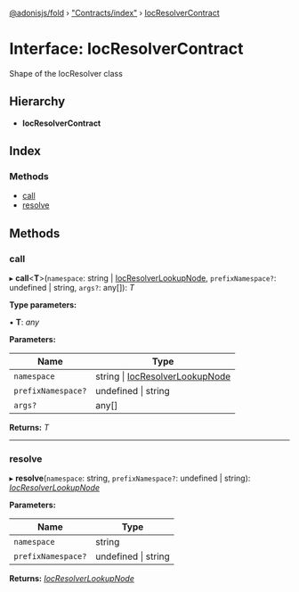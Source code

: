 [@adonisjs/fold](../README.md) › ["Contracts/index"](../modules/_contracts_index_.md) › [IocResolverContract](_contracts_index_.iocresolvercontract.md)

# Interface: IocResolverContract

Shape of the IocResolver class

## Hierarchy

* **IocResolverContract**

## Index

### Methods

* [call](_contracts_index_.iocresolvercontract.md#call)
* [resolve](_contracts_index_.iocresolvercontract.md#resolve)

## Methods

###  call

▸ **call**<**T**>(`namespace`: string | [IocResolverLookupNode](../modules/_contracts_index_.md#iocresolverlookupnode), `prefixNamespace?`: undefined | string, `args?`: any[]): *T*

**Type parameters:**

▪ **T**: *any*

**Parameters:**

Name | Type |
------ | ------ |
`namespace` | string &#124; [IocResolverLookupNode](../modules/_contracts_index_.md#iocresolverlookupnode) |
`prefixNamespace?` | undefined &#124; string |
`args?` | any[] |

**Returns:** *T*

___

###  resolve

▸ **resolve**(`namespace`: string, `prefixNamespace?`: undefined | string): *[IocResolverLookupNode](../modules/_contracts_index_.md#iocresolverlookupnode)*

**Parameters:**

Name | Type |
------ | ------ |
`namespace` | string |
`prefixNamespace?` | undefined &#124; string |

**Returns:** *[IocResolverLookupNode](../modules/_contracts_index_.md#iocresolverlookupnode)*
